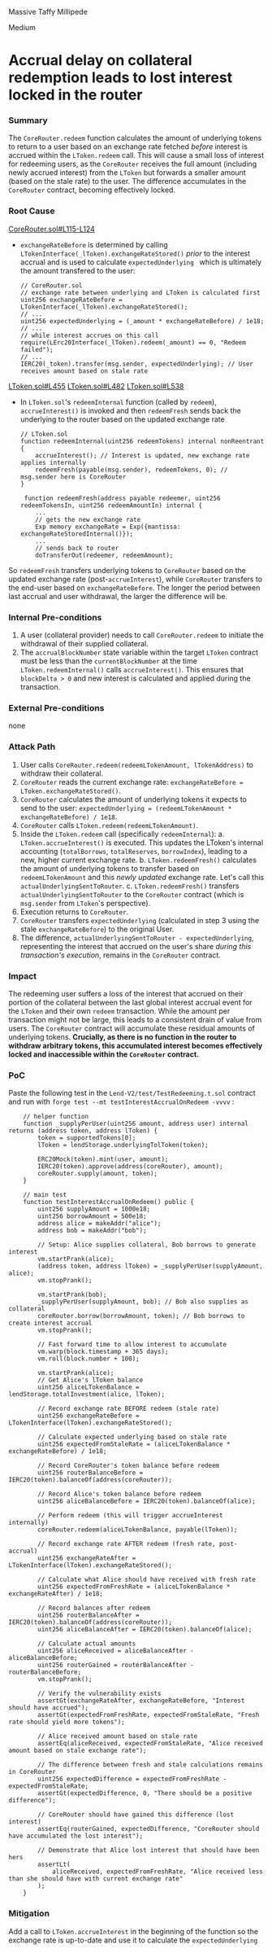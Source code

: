 Massive Taffy Millipede

Medium

# Accrual delay on collateral redemption leads to lost interest locked in the router

### Summary

The `CoreRouter.redeem` function calculates the amount of underlying tokens to return to a user based on an exchange rate fetched *before* interest is accrued within the `LToken.redeem` call. This will cause a small loss of interest for redeeming users, as the `CoreRouter` receives the full amount (including newly accrued interest) from the `LToken` but forwards a smaller amount (based on the stale rate) to the user. The difference accumulates in the `CoreRouter` contract, becoming effectively locked.


### Root Cause

[CoreRouter.sol#L115-L124](https://github.com/sherlock-audit/2025-05-lend-audit-contest/blob/main/Lend-V2/src/LayerZero/CoreRouter.sol#L115-L124)
- `exchangeRateBefore` is determined by calling `LTokenInterface(_lToken).exchangeRateStored()` *prior* to the interest accrual and is used to calculate `expectedUnderlying ` which is ultimately the amount transfered to the user:
    ```solidity
    // CoreRouter.sol
    // exchange rate between underlying and LToken is calculated first
    uint256 exchangeRateBefore = LTokenInterface(_lToken).exchangeRateStored();
    // ...
    uint256 expectedUnderlying = (_amount * exchangeRateBefore) / 1e18;
    // ...
    // while interest accrues on this call
    require(LErc20Interface(_lToken).redeem(_amount) == 0, "Redeem failed"); 
    // ...
    IERC20(_token).transfer(msg.sender, expectedUnderlying); // User receives amount based on stale rate
    ```
[LToken.sol#L455](https://github.com/sherlock-audit/2025-05-lend-audit-contest/blob/main/Lend-V2/src/LToken.sol#L455)
[LToken.sol#L482](https://github.com/sherlock-audit/2025-05-lend-audit-contest/blob/main/Lend-V2/src/LToken.sol#L482)
[LToken.sol#L538](https://github.com/sherlock-audit/2025-05-lend-audit-contest/blob/main/Lend-V2/src/LToken.sol#L538)
- In `LToken.sol`'s `redeemInternal` function (called by `redeem`), `accrueInterest()` is invoked and then `redeemFresh`  sends back the underlying to the router based on the updated exchange rate
    ```solidity
    // LToken.sol
    function redeemInternal(uint256 redeemTokens) internal nonReentrant {
        accrueInterest(); // Interest is updated, new exchange rate applies internally
        redeemFresh(payable(msg.sender), redeemTokens, 0); // msg.sender here is CoreRouter
    }

     function redeemFresh(address payable redeemer, uint256 redeemTokensIn, uint256 redeemAmountIn) internal {
        ...
        // gets the new exchange rate
        Exp memory exchangeRate = Exp({mantissa: exchangeRateStoredInternal()});
        ...
        // sends back to router
        doTransferOut(redeemer, redeemAmount);
    ```

So `redeemFresh` transfers underlying tokens to `CoreRouter` based on the updated exchange rate (post-`accrueInterest`), while `CoreRouter` transfers to the end-user based on `exchangeRateBefore`. The longer the period between last accrual and user withdrawal, the larger the difference will be.


### Internal Pre-conditions

1. A user (collateral provider) needs to call `CoreRouter.redeem` to initiate the withdrawal of their supplied collateral.
2. The `accrualBlockNumber` state variable within the target `LToken` contract must be less than the `currentBlockNumber` at the time `LToken.redeemInternal()` calls `accrueInterest()`. This ensures that `blockDelta > 0` and new interest is calculated and applied during the transaction.

### External Pre-conditions

none

### Attack Path

1. User calls `CoreRouter.redeem(redeemLTokenAmount, lTokenAddress)` to withdraw their collateral.
2. `CoreRouter` reads the current exchange rate: `exchangeRateBefore = LToken.exchangeRateStored()`.
3. `CoreRouter` calculates the amount of underlying tokens it expects to send to the user: `expectedUnderlying = (redeemLTokenAmount * exchangeRateBefore) / 1e18`.
4. `CoreRouter` calls `LToken.redeem(redeemLTokenAmount)`.
5. Inside the `LToken.redeem` call (specifically `redeemInternal`):
    a. `LToken.accrueInterest()` is executed. This updates the LToken's internal accounting (`totalBorrows`, `totalReserves`, `borrowIndex`), leading to a new,  higher current exchange rate.
    b. `LToken.redeemFresh()` calculates the amount of underlying tokens to transfer based on `redeemLTokenAmount` and this *newly updated* exchange rate. Let's call this `actualUnderlyingSentToRouter`.
    c. `LToken.redeemFresh()` transfers `actualUnderlyingSentToRouter` to the `CoreRouter` contract (which is `msg.sender` from `LToken`'s perspective).
6. Execution returns to `CoreRouter`.
7. `CoreRouter` transfers `expectedUnderlying` (calculated in step 3 using the stale `exchangeRateBefore`) to the original User.
8. The difference, `actualUnderlyingSentToRouter - expectedUnderlying`, representing the interest that accrued on the user's share *during this transaction's execution*, remains in the `CoreRouter` contract.

### Impact

The redeeming user suffers a loss of the interest that accrued on their portion of the collateral between the last global interest accrual event for the `LToken` and their own `redeem` transaction. While the amount per transaction might not be large, this leads to a consistent drain of value from users. The `CoreRouter` contract will accumulate these residual amounts of underlying tokens. **Crucially, as there is no function in the router to withdraw arbitrary tokens, this accumulated interest becomes effectively locked and inaccessible within the `CoreRouter` contract.**

### PoC

Paste the following test in the `Lend-V2/test/TestRedeeming.t.sol` contract and run with `forge test --mt testInterestAccrualOnRedeem -vvvv` :
```solidity
    // helper function
    function _supplyPerUser(uint256 amount, address user) internal returns (address token, address lToken) {
        token = supportedTokens[0];
        lToken = lendStorage.underlyingTolToken(token);

        ERC20Mock(token).mint(user, amount);
        IERC20(token).approve(address(coreRouter), amount);
        coreRouter.supply(amount, token);
    }

    // main test
    function testInterestAccrualOnRedeem() public {
        uint256 supplyAmount = 1000e18;
        uint256 borrowAmount = 500e18;
        address alice = makeAddr("alice");
        address bob = makeAddr("bob");

        // Setup: Alice supplies collateral, Bob borrows to generate interest
        vm.startPrank(alice);
        (address token, address lToken) = _supplyPerUser(supplyAmount, alice);
        vm.stopPrank();

        vm.startPrank(bob);
        _supplyPerUser(supplyAmount, bob); // Bob also supplies as collateral
        coreRouter.borrow(borrowAmount, token); // Bob borrows to create interest accrual
        vm.stopPrank();

        // Fast forward time to allow interest to accumulate
        vm.warp(block.timestamp + 365 days);
        vm.roll(block.number + 100);

        vm.startPrank(alice);
        // Get Alice's lToken balance
        uint256 aliceLTokenBalance = lendStorage.totalInvestment(alice, lToken);

        // Record exchange rate BEFORE redeem (stale rate)
        uint256 exchangeRateBefore = LTokenInterface(lToken).exchangeRateStored();

        // Calculate expected underlying based on stale rate
        uint256 expectedFromStaleRate = (aliceLTokenBalance * exchangeRateBefore) / 1e18;

        // Record CoreRouter's token balance before redeem
        uint256 routerBalanceBefore = IERC20(token).balanceOf(address(coreRouter));

        // Record Alice's token balance before redeem
        uint256 aliceBalanceBefore = IERC20(token).balanceOf(alice);

        // Perform redeem (this will trigger accrueInterest internally)
        coreRouter.redeem(aliceLTokenBalance, payable(lToken));

        // Record exchange rate AFTER redeem (fresh rate, post-accrual)
        uint256 exchangeRateAfter = LTokenInterface(lToken).exchangeRateStored();

        // Calculate what Alice should have received with fresh rate
        uint256 expectedFromFreshRate = (aliceLTokenBalance * exchangeRateAfter) / 1e18;

        // Record balances after redeem
        uint256 routerBalanceAfter = IERC20(token).balanceOf(address(coreRouter));
        uint256 aliceBalanceAfter = IERC20(token).balanceOf(alice);

        // Calculate actual amounts
        uint256 aliceReceived = aliceBalanceAfter - aliceBalanceBefore;
        uint256 routerGained = routerBalanceAfter - routerBalanceBefore;
        vm.stopPrank();

        // Verify the vulnerability exists
        assertGt(exchangeRateAfter, exchangeRateBefore, "Interest should have accrued");
        assertGt(expectedFromFreshRate, expectedFromStaleRate, "Fresh rate should yield more tokens");

        // Alice received amount based on stale rate
        assertEq(aliceReceived, expectedFromStaleRate, "Alice received amount based on stale exchange rate");

        // The difference between fresh and stale calculations remains in CoreRouter
        uint256 expectedDifference = expectedFromFreshRate - expectedFromStaleRate;
        assertGt(expectedDifference, 0, "There should be a positive difference");

        // CoreRouter should have gained this difference (lost interest)
        assertEq(routerGained, expectedDifference, "CoreRouter should have accumulated the lost interest");

        // Demonstrate that Alice lost interest that should have been hers
        assertLt(
            aliceReceived, expectedFromFreshRate, "Alice received less than she should have with current exchange rate"
        );
    }
```

### Mitigation
Add a call to `LToken.accrueInterest` in the beginning of the function so the exchange rate is up-to-date and use it to calculate the `expectedUnderlying`